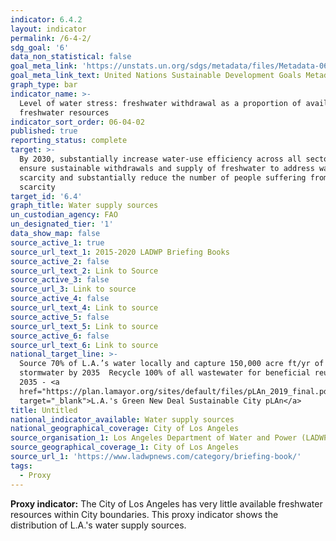 ```yaml
---
indicator: 6.4.2
layout: indicator
permalink: /6-4-2/
sdg_goal: '6'
data_non_statistical: false
goal_meta_link: 'https://unstats.un.org/sdgs/metadata/files/Metadata-06-04-02.pdf'
goal_meta_link_text: United Nations Sustainable Development Goals Metadata (pdf 428kB)
graph_type: bar
indicator_name: >-
  Level of water stress: freshwater withdrawal as a proportion of available
  freshwater resources
indicator_sort_order: 06-04-02
published: true
reporting_status: complete
target: >-
  By 2030, substantially increase water-use efficiency across all sectors and
  ensure sustainable withdrawals and supply of freshwater to address water
  scarcity and substantially reduce the number of people suffering from water
  scarcity
target_id: '6.4'
graph_title: Water supply sources
un_custodian_agency: FAO
un_designated_tier: '1'
data_show_map: false
source_active_1: true
source_url_text_1: 2015-2020 LADWP Briefing Books
source_active_2: false
source_url_text_2: Link to Source
source_active_3: false
source_url_3: Link to source
source_active_4: false
source_url_text_4: Link to source
source_active_5: false
source_url_text_5: Link to source
source_active_6: false
source_url_text_6: Link to source
national_target_line: >-
  Source 70% of L.A.’s water locally and capture 150,000 acre ft/yr of
  stormwater by 2035  Recycle 100% of all wastewater for beneficial reuse by
  2035 - <a
  href="https://plan.lamayor.org/sites/default/files/pLAn_2019_final.pdf"
  target="_blank">L.A.'s Green New Deal Sustainable City pLAn</a>
title: Untitled
national_indicator_available: Water supply sources
national_geographical_coverage: City of Los Angeles
source_organisation_1: Los Angeles Department of Water and Power (LADWP)
source_geographical_coverage_1: City of Los Angeles
source_url_1: 'https://www.ladwpnews.com/category/briefing-book/'
tags:
  - Proxy
---
```

**Proxy indicator:**
The City of Los Angeles has very little available freshwater resources within City boundaries. This proxy indicator shows the distribution of L.A.'s water supply sources.
